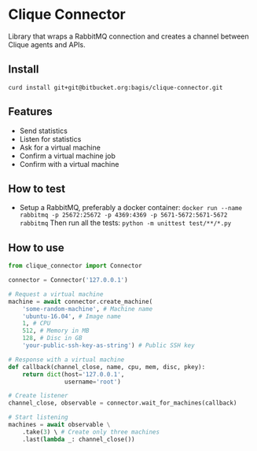 Clique Connector
================

Library that wraps a RabbitMQ connection and creates a channel between Clique agents and APIs.

Install
-------

`curd install git+git@bitbucket.org:bagis/clique-connector.git`

Features
--------

* Send statistics
* Listen for statistics
* Ask for a virtual machine
* Confirm a virtual machine job
* Confirm with a virtual machine

How to test
-----------

* Setup a RabbitMQ, preferably a docker container: `docker run --name rabbitmq -p 25672:25672 -p 4369:4369 -p 5671-5672:5671-5672 rabbitmq`
Then run all the tests: `python -m unittest test/**/*.py`

How to use
----------

```python
from clique_connector import Connector

connector = Connector('127.0.0.1')

# Request a virtual machine
machine = await connector.create_machine(
    'some-random-machine', # Machine name
    'ubuntu-16.04', # Image name
    1, # CPU
    512, # Memory in MB
    128, # Disc in GB
    'your-public-ssh-key-as-string') # Public SSH key

# Response with a virtual machine
def callback(channel_close, name, cpu, mem, disc, pkey):
    return dict(host='127.0.0.1',
                username='root')

# Create listener
channel_close, observable = connector.wait_for_machines(callback)

# Start listening
machines = await observable \
    .take(3) \ # Create only three machines
    .last(lambda _: channel_close())
```
